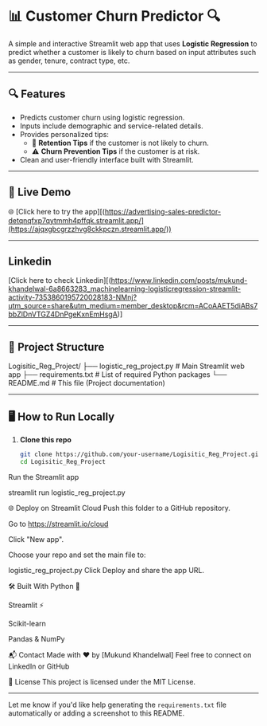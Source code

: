 # 📊 Customer Churn Predictor 🔍

A simple and interactive Streamlit web app that uses **Logistic Regression** to predict whether a customer is likely to churn based on input attributes such as gender, tenure, contract type, etc.

---

## 🔍 Features

- Predicts customer churn using logistic regression.
- Inputs include demographic and service-related details.
- Provides personalized tips:
  - 🧠 **Retention Tips** if the customer is not likely to churn.
  - ⚠️ **Churn Prevention Tips** if the customer is at risk.
- Clean and user-friendly interface built with Streamlit.

---

## 🚀 Live Demo

🌐 [Click here to try the app][(https://advertising-sales-predictor-detqnqfxp7qytmmh4pffqk.streamlit.app/](https://ajqxgbcgrzzhvg8ckkpczn.streamlit.app/))

---
## Linkedin 
  [Click here to check Linkedin][(https://www.linkedin.com/posts/mukund-khandelwal-6a8663283_machinelearning-logisticregression-streamlit-activity-7353860195720028183-NMnj?utm_source=share&utm_medium=member_desktop&rcm=ACoAAET5diABs7bbZlDnVTGZ4DnPgeKxnEmHsgA)]

---
## 📂 Project Structure
Logisitic_Reg_Project/
├── logistic_reg_project.py # Main Streamlit web app
├── requirements.txt # List of required Python packages
└── README.md # This file (Project documentation)

---

## 🖥️ How to Run Locally

1. **Clone this repo**
   ```bash
   git clone https://github.com/your-username/Logisitic_Reg_Project.git
   cd Logisitic_Reg_Project

Run the Streamlit app

streamlit run logistic_reg_project.py

🌐 Deploy on Streamlit Cloud
Push this folder to a GitHub repository.

Go to https://streamlit.io/cloud

Click "New app".

Choose your repo and set the main file to:

logistic_reg_project.py
Click Deploy and share the app URL.

🛠️ Built With
Python 🐍

Streamlit ⚡

Scikit-learn

Pandas & NumPy

📬 Contact
Made with ❤️ by [Mukund Khandelwal]
Feel free to connect on LinkedIn or GitHub

📝 License
This project is licensed under the MIT License.

---

Let me know if you'd like help generating the `requirements.txt` file automatically or adding a screenshot to this README.

